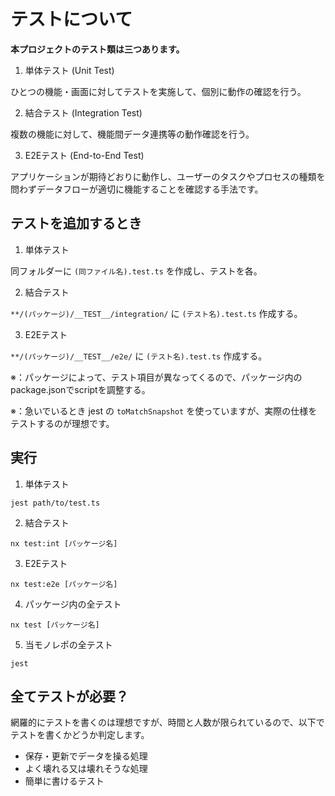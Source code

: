 # テストについて

**本プロジェクトのテスト類は三つあります。**

1. 単体テスト (Unit Test) 

ひとつの機能・画面に対してテストを実施して、個別に動作の確認を行う。

2. 結合テスト (Integration Test)

複数の機能に対して、機能間データ連携等の動作確認を行う。

3. E2Eテスト (End-to-End Test)

アプリケーションが期待どおりに動作し、ユーザーのタスクやプロセスの種類を問わずデータフローが適切に機能することを確認する手法です。

## テストを追加するとき

1. 単体テスト

同フォルダーに `(同ファイル名).test.ts` を作成し、テストを各。

2. 結合テスト

` **/(パッケージ)/__TEST__/integration/ ` に `(テスト名).test.ts` 作成する。

3. E2Eテスト

` **/(パッケージ)/__TEST__/e2e/ ` に `(テスト名).test.ts` 作成する。


※：パッケージによって、テスト項目が異なってくるので、パッケージ内のpackage.jsonでscriptを調整する。

※：急いでいるとき jest の `toMatchSnapshot` を使っていますが、実際の仕様をテストするのが理想です。


## 実行

1. 単体テスト 

```
jest path/to/test.ts
```

2. 結合テスト

```
nx test:int [パッケージ名]
```

3. E2Eテスト

```
nx test:e2e [パッケージ名]
```

4. パッケージ内の全テスト

```
nx test [パッケージ名]
```

5. 当モノレポの全テスト

```
jest
```



## 全てテストが必要？

網羅的にテストを書くのは理想ですが、時間と人数が限られているので、以下でテストを書くかどうか判定します。

- 保存・更新でデータを操る処理
- よく壊れる又は壊れそうな処理
- 簡単に書けるテスト

